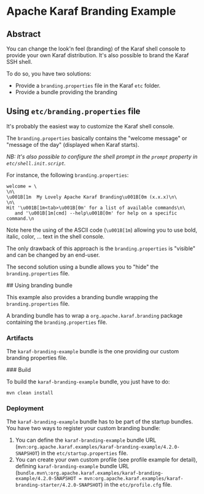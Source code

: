 # Apache Karaf Branding Example

## Abstract

You can change the look'n feel (branding) of the Karaf shell console to provide your own Karaf distribution.
It's also possible to brand the Karaf SSH shell.

To do so, you have two solutions:

* Provide a `branding.properties` file in the Karaf `etc` folder.
* Provide a bundle providing the branding

## Using `etc/branding.properties` file

It's probably the easiest way to customize the Karaf shell console.

The `branding.properties` basically contains the "welcome message" or "message of the day" (displayed when Karaf starts).


_NB: It's also possible to configure the shell prompt in the `prompt` property in `etc/shell.init.script`._

For instance, the following `branding.properties`:

```
welcome = \
\n\
\u001B[1m  My Lovely Apache Karaf Branding\u001B[0m (x.x.x)\n\
\n\
Hit '\u001B[1m<tab>\u001B[0m' for a list of available commands\n\
   and '\u001B[1m[cmd] --help\u001B[0m' for help on a specific command.\n
```

Note here the using of the ASCII code (`\u001B[1m`) allowing you to use bold, italic, color, ... text in the shell console.

The only drawback of this approach is the `branding.properties` is "visible" and can be changed by an end-user.

The second solution using a bundle allows you to "hide" the `branding.properties` file.

## Using branding bundle

This example also provides a branding bundle wrapping the `branding.properties` file.

A branding bundle has to wrap a `org.apache.karaf.branding` package containing the `branding.properties` file.

### Artifacts

The `karaf-branding-example` bundle is the one providing our custom branding properties file.

### Build

To build the `karaf-branding-example` bundle, you just have to do:

```
mvn clean install
```

### Deployment

The `karaf-branding-example` bundle has to be part of the startup bundles. You have two ways to register your custom
branding bundle:

1. You can define the `karaf-branding-example` bundle URL (`mvn:org.apache.karaf.examples/karaf-branding-example/4.2.0-SNAPSHOT`) in the `etc/startup.properties` file.
2. You can create your own custom profile (see profile example for detail), defining `karaf-branding-example` bundle URL (`bundle.mvn\:org.apache.karaf.examples/karaf-branding-example/4.2.0-SNAPSHOT = mvn:org.apache.karaf.examples/karaf-branding-starter/4.2.0-SNAPSHOT`) in the `etc/profile.cfg` file. 